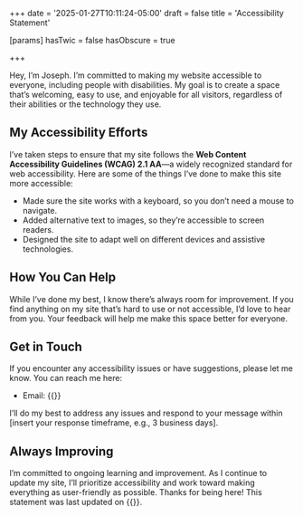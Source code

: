 +++
date = '2025-01-27T10:11:24-05:00'
draft = false
title = 'Accessibility Statement'

[params]
  hasTwic = false
  hasObscure = true
  
+++

Hey, I’m Joseph. I’m committed to making my website accessible to everyone, including people with disabilities. My goal is to create a space that’s welcoming, easy to use, and enjoyable for all visitors, regardless of their abilities or the technology they use.

## My Accessibility Efforts

I’ve taken steps to ensure that my site follows the **Web Content Accessibility Guidelines (WCAG) 2.1 AA**—a widely recognized standard for web accessibility. Here are some of the things I’ve done to make this site more accessible:
- Made sure the site works with a keyboard, so you don’t need a mouse to navigate.
- Added alternative text to images, so they’re accessible to screen readers.
- Designed the site to adapt well on different devices and assistive technologies.

## How You Can Help

While I’ve done my best, I know there’s always room for improvement. If you find anything on my site that’s hard to use or not accessible, I’d love to hear from you. Your feedback will help me make this space better for everyone.

## Get in Touch

If you encounter any accessibility issues or have suggestions, please let me know. You can reach me here:
- Email: {{<email local="hello" domain="josephpinder.com">}}

I’ll do my best to address any issues and respond to your message within [insert your response timeframe, e.g., 3 business days].

## Always Improving

I’m committed to ongoing learning and improvement. As I continue to update my site, I’ll prioritize accessibility and work toward making everything as user-friendly as possible. Thanks for being here! This statement was last updated on {{<date>}}.

